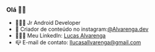 ### Olá ✌🏻

- 👨🏻‍💻 Jr Android Developer
- 🎈 Criador de conteúdo no instagram:[@Alvarenga.dev](https://www.instagram.com/alvarenga.dev/)
- 🙋🏻‍♂️ Meu LinkedIn: [Lucas Alvarenga](https://www.linkedin.com/in/llucasallvarenga/)
- 📪 E-mail de contato: llucasallvarenga@gmail.com

<!--
**Alvarenga-Dev/Alvarenga-Dev** is a ✨ _special_ ✨ repository because its `README.md` (this file) appears on your GitHub profile.

Here are some ideas to get you started:

- 🔭 I’m currently working on ...
- 🌱 I’m currently learning ...
- 👯 I’m looking to collaborate on ...
- 🤔 I’m looking for help with ...
- 💬 Ask me about ...
- 📫 How to reach me: ...
- 😄 Pronouns: ...
- ⚡ Fun fact: ...
-->
